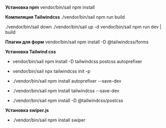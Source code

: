 **Установка npm**
vendor/bin/sail npm install

**Компиляция Tailwindcss**
./vendor/bin/sail npm run build

./vendor/bin/sail down
./vendor/bin/sail up -d
vendor/bin/sail npm run dev | build

**Плагин для форм**
vendor/bin/sail npm install -D @tailwindcss/forms

**Установка Tailwind css**

-   vendor/bin/sail npm install -D tailwindcss postcss autoprefixer

-   vendor/bin/sail npx tailwindcss init -p

-   ./vendor/bin/sail npm install autoprefixer --save-dev
-   ./vendor/bin/sail npm install tailwindcss --save-dev
-   ./vendor/bin/sail npm install -D @tailwindcss/postcss

**Установка swiper.js**

-   ./vendor/bin/sail npm install swiper
